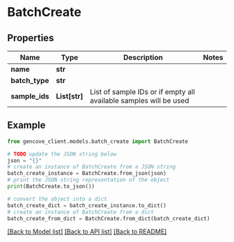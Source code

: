 # BatchCreate


## Properties

Name | Type | Description | Notes
------------ | ------------- | ------------- | -------------
**name** | **str** |  |
**batch_type** | **str** |  |
**sample_ids** | **List[str]** | List of sample IDs or if empty all available samples will be used |

## Example

```python
from gencove_client.models.batch_create import BatchCreate

# TODO update the JSON string below
json = "{}"
# create an instance of BatchCreate from a JSON string
batch_create_instance = BatchCreate.from_json(json)
# print the JSON string representation of the object
print(BatchCreate.to_json())

# convert the object into a dict
batch_create_dict = batch_create_instance.to_dict()
# create an instance of BatchCreate from a dict
batch_create_from_dict = BatchCreate.from_dict(batch_create_dict)
```
[[Back to Model list]](../README.md#documentation-for-models) [[Back to API list]](../README.md#documentation-for-api-endpoints) [[Back to README]](../README.md)
